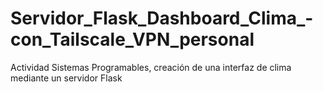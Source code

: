 # Servidor_Flask_Dashboard_Clima_-con_Tailscale_VPN_personal
Actividad Sistemas Programables, creación de una interfaz de clima mediante un servidor Flask
